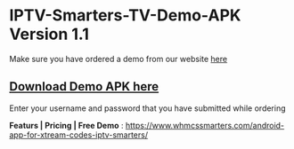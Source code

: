 # IPTV-Smarters-TV-Demo-APK Version 1.1

Make sure you have ordered a demo from our website [here](https://www.whmcssmarters.com/android-app-for-xtream-codes-iptv-smarters/)

## [Download Demo APK here](https://www.whmcssmarters.com/clients/dl.php?type=d&id=59)

Enter your username and password that you have submitted while ordering 

**Featurs | Pricing | Free Demo** : https://www.whmcssmarters.com/android-app-for-xtream-codes-iptv-smarters/

